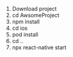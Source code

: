 1. Download project
2. cd AwsomeProject
3. npm install
4. cd ios
5. pod install
6. cd ..
7. npx react-native start

